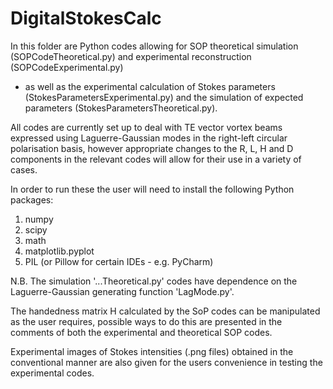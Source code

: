# DigitalStokesCalc

In this folder are Python codes allowing for SOP theoretical simulation (SOPCodeTheoretical.py) and experimental reconstruction (SOPCodeExperimental.py)
 - as well as the experimental calculation of Stokes parameters (StokesParametersExperimental.py) and the simulation of expected parameters (StokesParametersTheoretical.py).

All codes are currently set up to deal with TE vector vortex beams expressed using Laguerre-Gaussian modes in the right-left circular polarisation basis,
however appropriate changes to the R, L, H and D components in the relevant codes will allow for their use in a variety of cases.

In order to run these the user will need to install the following Python packages:

1. numpy
2. scipy
3. math
4. matplotlib.pyplot
5. PIL (or Pillow for certain IDEs - e.g. PyCharm)

N.B. The simulation '...Theoretical.py' codes have dependence on the Laguerre-Gaussian generating function 'LagMode.py'.

The handedness matrix H calculated by the SoP codes can be manipulated as the user requires,
possible ways to do this are presented in the comments of both the experimental and theoretical SOP codes.

Experimental images of Stokes intensities (.png files) obtained in the conventional manner are also given for the users convenience in testing the experimental codes.
